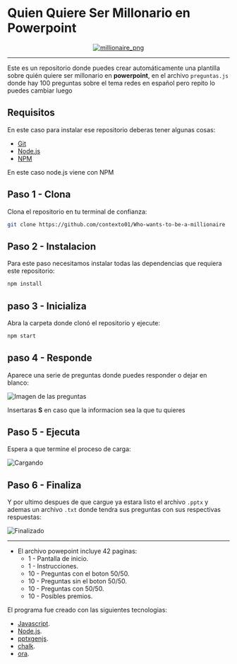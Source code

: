 # Quien Quiere Ser Millonario en Powerpoint

<div align="center">
    <a href="#">
        <img src="https://i.ibb.co/WpLYn0N/inicio.png" alt="millionaire_png">
    </a>
</div>

---

Este es un repositorio donde puedes crear automáticamente una plantilla sobre quién quiere ser millonario en **powerpoint**, en el archivo `preguntas.js` donde hay 100 preguntas sobre el tema redes en español pero repito lo puedes cambiar luego

## Requisitos

En este caso para instalar ese repositorio deberas tener algunas cosas:

- [Git](https://git-scm.com/downloads)
- [Node.js](https://nodejs.org/es)
- [NPM](https://nodejs.org/es)

En este caso node.js viene con NPM

## Paso 1 - Clona

Clona el repositorio en tu terminal de confianza:

```sh
git clone https://github.com/contexto01/Who-wants-to-be-a-millionaire
```

## Paso 2 - Instalacion
Para este paso necesitamos instalar todas las dependencias que requiera este repositorio:

```sh
npm install
```

## paso 3 - Inicializa

Abra la carpeta donde clonó el repositorio y ejecute:

```sh
npm start
```

## paso 4 - Responde

Aparece una serie de preguntas donde puedes responder o dejar en blanco:

![Imagen de las preguntas](https://i.ibb.co/1GDnW6n/imagen-2023-10-12-192319479.png)

Insertaras **S** en caso que la informacion sea la que tu quieres

## Paso 5 - Ejecuta

Espera a que termine el proceso de carga:

![Cargando](https://i.ibb.co/RzCcKcf/imagen-2023-10-12-192833639.png)

## Paso 6 - Finaliza

Y por ultimo despues de que cargue ya estara listo el archivo `.pptx` y ademas un archivo `.txt` donde tendra sus preguntas con sus respectivas respuestas:

![Finalizado](https://i.ibb.co/v1hZFSg/imagen-2023-10-12-193109750.png)

---
* El archivo powepoint incluye 42 paginas:
  - 1 - Pantalla de inicio.
  - 1 - Instrucciones.
  - 10 - Preguntas con el boton 50/50.
  - 10 - Preguntas sin el boton 50/50.
  - 10 - Preguntas con 50/50.
  - 10 - Posibles premios.

El programa fue creado con las siguientes tecnologias:

- [Javascript](https://developer.mozilla.org/es/docs/Web/JavaScript).
- [Node.js](https://nodejs.org/es).
- [pptxgenjs](https://gitbrent.github.io/PptxGenJS/).
- [chalk](https://www.npmjs.com/package/chalk).
- [ora](https://www.npmjs.com/package/ora).